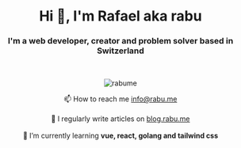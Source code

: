 <h1 align="center">Hi 👋, I'm Rafael aka rabu</h1>
<h3 align="center">I'm a web developer, creator and problem solver based in Switzerland</h3>
<br />
<p align="center">
   <img align="center" src="https://github-readme-stats.vercel.app/api?username=rabume&show_icons=true&locale=en&theme=transparent" alt="rabume" />
<p/>

<p align="center">
📫 How to reach me <a href="mailto:info@rabu.me">info@rabu.me<a/>
<br /><br />
📝 I regularly write articles on <a href="https://blog.rabu.me">blog.rabu.me<a/>
<br /><br />
🌱 I’m currently learning <b> vue, react, golang and tailwind css </b> 
